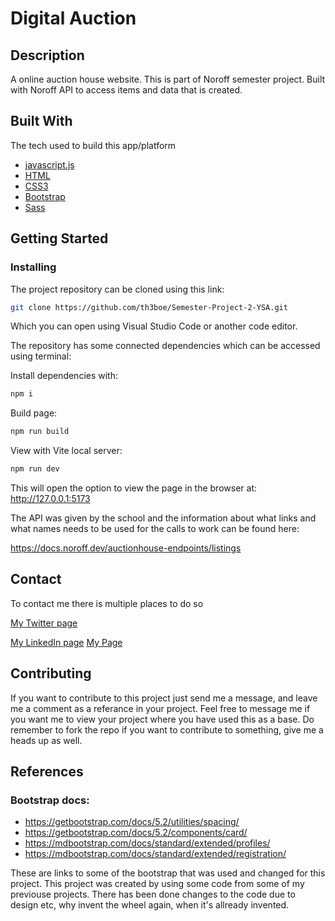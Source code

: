 # Digital Auction 

## Description

A online auction house website. This is part of Noroff semester project. Built with Noroff API to access items and data that is created.

## Built With

The tech used to build this app/platform

- [javascript.js](https://developer.mozilla.org/en-US/docs/Web/JavaScript)
- [HTML](https://developer.mozilla.org/en-US/docs/Web/HTML)
- [CSS3](https://developer.mozilla.org/en-US/docs/Web/CSS)
- [Bootstrap](https://getbootstrap.com/)
- [Sass](https://sass-lang.com/)

## Getting Started

### Installing

The project repository can be cloned using this link:

```bash
git clone https://github.com/th3boe/Semester-Project-2-YSA.git
```

Which you can open using Visual Studio Code or another code editor.

The repository has some connected dependencies which can be accessed using terminal:

Install dependencies with:

```bash
npm i
```

Build page:
```bash
npm run build
```
View with Vite local server:
```bash
npm run dev
```
This will open the option to view the page in the browser at: http://127.0.0.1:5173

The API was given by the school and the information about what links and what names needs to be used for the calls to work can be found here:

https://docs.noroff.dev/auctionhouse-endpoints/listings

## Contact

To contact me there is multiple places to do so

[My Twitter page](www.twitter.com/noahlysa)

[My LinkedIn page](https://www.linkedin.com/in/robin-johnsen-04a226159/)
[My Page](https://johnsen-codes.no/)

## Contributing

If you want to contribute to this project just send me a message, and leave me a comment as a referance in your project. Feel free to message me if you want me to view your project where you have used this as a base. Do remember to fork the repo if you want to contribute to something, give me a heads up as well. 

## References

### Bootstrap docs:

- https://getbootstrap.com/docs/5.2/utilities/spacing/
- https://getbootstrap.com/docs/5.2/components/card/
- https://mdbootstrap.com/docs/standard/extended/profiles/
- https://mdbootstrap.com/docs/standard/extended/registration/

These are links to some of the bootstrap that was used and changed for this project. This project was created by using some code from some of my previouse projects.
There has been done changes to the code due to design etc, why invent the wheel again, when it's allready invented.  
